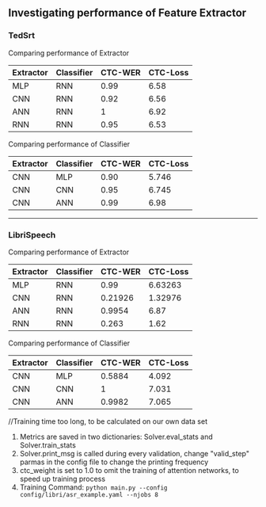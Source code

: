 ## Investigating performance of Feature Extractor

### TedSrt

Comparing performance of Extractor

| Extractor | Classifier | CTC-WER | CTC-Loss |
|-----------|------------|---------|----------|
| MLP       | RNN        | 0.99    | 6.58     |
| CNN       | RNN        | 0.92    | 6.56     |
| ANN       | RNN        | 1       | 6.92     |
| RNN       | RNN        | 0.95    | 6.53     |


Comparing performance of Classifier

| Extractor | Classifier | CTC-WER | CTC-Loss |
|-----------|------------|---------|----------|
| CNN       | MLP        | 0.90    |5.746     | 
| CNN       | CNN        | 0.95    |6.745     |
| CNN       | ANN        | 0.99    |6.98      |

---

### LibriSpeech

Comparing performance of Extractor

| Extractor | Classifier | CTC-WER | CTC-Loss |
|-----------|------------|---------|----------|
| MLP       | RNN        | 0.99    | 6.63263  |
| CNN       | RNN        | 0.21926 | 1.32976  |
| ANN       | RNN        | 0.9954  | 6.87     |
| RNN       | RNN        | 0.263   | 1.62     |


Comparing performance of Classifier

| Extractor | Classifier | CTC-WER | CTC-Loss |
|-----------|------------|---------|----------|
| CNN       | MLP        | 0.5884  | 4.092    |
| CNN       | CNN        | 1       | 7.031    |
| CNN       | ANN        | 0.9982  | 7.065    |

//Training time too long, to be calculated on our own data set
1. Metrics are saved in two dictionaries: Solver.eval_stats and Solver.train_stats
2. Solver.print_msg is called during every validation, change "valid_step" parmas in the config file to change the printing frequency
3. ctc_weight is set to 1.0 to omit the training of attention networks, to speed up training process
4. Training Command: ```python main.py --config config/libri/asr_example.yaml --njobs 8``` 

